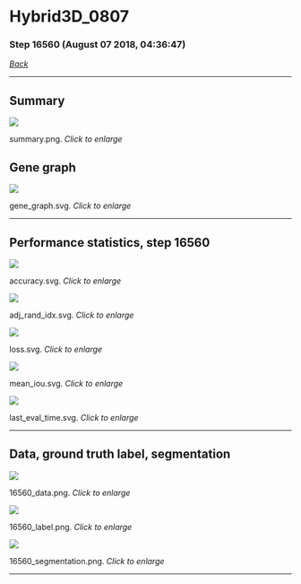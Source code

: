 # Hybrid3D_0807

### Step 16560 (August 07 2018, 04:36:47)

[_Back_](..)

---

## Summary

<div class="images"><a href="media/summary.png"><img  src="media/summary.png" align="center"></a><p>summary.png. <i>Click to enlarge</i></p></div>

## Gene graph

<div class="images"><a href="media/gene_graph.svg"><img  src="media/gene_graph.svg" align="center"></a><p>gene_graph.svg. <i>Click to enlarge</i></p></div>

---

## Performance statistics, step 16560

<div class="images"><a href="media/accuracy.svg"><img class="mini" src="media/accuracy.svg" align="center"></a><p>accuracy.svg. <i>Click to enlarge</i></p></div>
<div class="images"><a href="media/adj_rand_idx.svg"><img class="mini" src="media/adj_rand_idx.svg" align="center"></a><p>adj_rand_idx.svg. <i>Click to enlarge</i></p></div>
<div class="images"><a href="media/loss.svg"><img class="mini" src="media/loss.svg" align="center"></a><p>loss.svg. <i>Click to enlarge</i></p></div>
<div class="images"><a href="media/mean_iou.svg"><img class="mini" src="media/mean_iou.svg" align="center"></a><p>mean_iou.svg. <i>Click to enlarge</i></p></div>
<div class="images"><a href="media/last_eval_time.svg"><img class="mini" src="media/last_eval_time.svg" align="center"></a><p>last_eval_time.svg. <i>Click to enlarge</i></p></div>

---

## Data, ground truth label, segmentation

<div class="images"><a href="media/16560_data.png"><img class="mini" src="media/16560_data.png" align="center"></a><p>16560_data.png. <i>Click to enlarge</i></p></div>
<div class="images"><a href="media/16560_label.png"><img class="mini" src="media/16560_label.png" align="center"></a><p>16560_label.png. <i>Click to enlarge</i></p></div>
<div class="images"><a href="media/16560_segmentation.png"><img class="mini" src="media/16560_segmentation.png" align="center"></a><p>16560_segmentation.png. <i>Click to enlarge</i></p></div>

---



